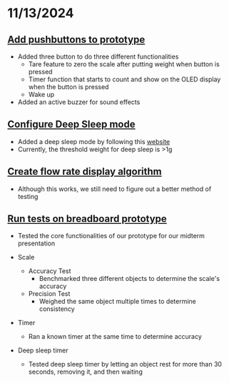 # 11/13/2024

## [Add pushbuttons to prototype](https://github.com/BTrujillo816/coffee-scale/issues/25)

- Added three button to do three different functionalities
    - Tare feature to zero the scale after putting weight when button is pressed
    - Timer function that starts to count and show on the OLED display when the button is pressed
    - Wake up
- Added an active buzzer for sound effects    

## [Configure Deep Sleep mode](https://github.com/BTrujillo816/coffee-scale/issues/23)

- Added a deep sleep mode by following this [website](https://randomnerdtutorials.com/esp32-deep-sleep-arduino-ide-wake-up-sources/)
- Currently, the threshold weight for deep sleep is >1g 

## [Create flow rate display algorithm](https://github.com/BTrujillo816/coffee-scale/issues/20)

- Although this works, we still need to figure out a better method of testing

## [Run tests on breadboard prototype](https://github.com/BTrujillo816/coffee-scale/issues/26)

- Tested the core functionalities of our prototype for our midterm presentation

- Scale
    - Accuracy Test
        - Benchmarked three different objects to determine the scale's accuracy
    - Precision Test
        - Weighed the same object multiple times to determine consistency
- Timer
    - Ran a known timer at the same time to determine accuracy
- Deep sleep timer
    - Tested deep sleep timer by letting an object rest for more than 30 seconds, removing it, and then waiting